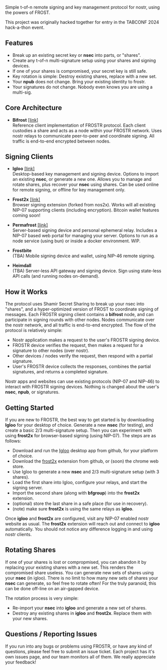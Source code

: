 Simple t-of-n remote signing and key management protocol for nostr, using the powers of FROST.

This project was originally hacked together for entry in the TABCONF 2024 hack-a-thon event.

## Features

* Break up an existing secret key or **nsec** into parts, or "shares".
* Create any t-of-n multi-signature setup using your shares and signing devices.
* If one of your shares is compromised, your secret key is still safe.
* Key rotation is simple: Destroy existing shares, replace with a new set.
* Your **npub** does not change. Bring your existing identity to frostr.
* Your signatures do not change. Nobody even knows you are using a multi-sig.

## Core Architecture

* **Bifrost** [[link]](https://github.com/FROSTR-ORG/bifrost)  
  Reference client implementation of FROSTR protocol. Each client custodies a share and acts as a node within your FROSTR network. Uses nostr relays to communicate peer-to-peer and coordinate signing. All traffic is end-to-end encrypted between nodes.  

## Signing Clients

- **Igloo** [[link]](https://github.com/FROSTR-ORG/igloo)  
  Desktop-based key management and signing device. Options to import an existing **nsec**, or generate a new one. Allows you to manage and rotate shares, plus recover your **nsec** using shares. Can be used online for remote signing, or offline for key management only.  

- **Frost2x** [[link]](https://github.com/FROSTR-ORG/frost2x)  
  Browser signing extension (forked from nos2x). Works will all existing NIP-07 supporting clients (including encryption). Bitcoin wallet features coming soon!  

- **Permafrost** [[link]](https://github.com/FROSTR-ORG/permafrost)  
  Server-based signing device and personal ephemeral relay. Includes a NIP-07 based web portal for managing your server. Options to run as a node service (using bun) or inside a docker environment. WIP.  

- **Frostbite**  
  (TBA) Mobile signing device and wallet, using NIP-46 remote signing.  

- **Heimdall**  
  (TBA) Server-less API gateway and signing device. Sign using state-less API calls (and running nodes on-demand).  

## How it Works

The protocol uses Shamir Secret Sharing to break up your nsec into "shares", and a hyper-optimized version of FROST to coordinate signing of messages. Each FROSTR signing client contains a **bifrost** node, and can participate in signing rounds with other nodes. Nodes communicate over the nostr network, and all traffic is end-to-end encrypted. The flow of the protocol is relatively simple:

* Nostr application makes a request to the user's FROSTR signing device.
* FROSTR device verifies the request, then makes a request for a signature to other nodes (over nostr).
* Other devices / nodes verify the request, then respond with a partial signature.
* User's FROSTR device collects the responses, combines the partial signatures, and returns a completed signature.

Nostr apps and websites can use existing protocols (NIP-07 and NIP-46) to interact with FROSTR signing devices. Nothing is changed about the user's **nsec**, **npub**, or signatures.

## Getting Started

If you are new to FROSTR, the best way to get started is by downloading **Igloo** for your desktop of choice. Generate a new **nsec** (for testing), and create a basic 2/3 multi-signature setup. Then you can experiment with using **frost2x** for browser-based signing (using NIP-07). The steps are as follows:

* Download and run the [Igloo](https://github.com/FROSTR-ORG/igloo/releases) desktop app from github, for your platform of choice.
* Download the [frost2x](https://github.com/FROSTR-ORG/frost2x/releases) extension from github, or (soon) the chrome web store. 
* Use Igloo to generate a new **nsec** and 2/3 multi-signature setup (with 3 shares).
* Load the first share into Igloo, configure your relays, and start the signing server.
* Import the second share (along with **bfgroup**) into the **frost2x** extension.
* (optional) store the last share in a safe place (for use in recovery).
* (note) make sure **frost2x** is using the same relays as **igloo**.

Once **igloo** and **frost2x** are configured, visit any NIP-07 enabled nostr website as usual. The **frost2x** extension will reach out and connect to **igloo** automatically. You should not notice any difference logging in and using nostr clients.

## Rotating Shares

If one of your shares is lost or compropmised, you can abandon it by replacing your existing shares with a new set. This renders the compromised share useless. You can generate new sets of shares using your **nsec** (in igloo). There is no limit to how many new sets of shares your **nsec** can generate, so feel free to rotate often! For the truly paranoid, this can be done off-line on an air-gapped device.

The rotation process is very simple:

* Re-import your **nsec** into **igloo** and generate a new set of shares.
* Destroy any existing shares in **igloo** and **frost2x**. Replace them with your new shares.

## Questions / Reporting Issues

If you run into any bugs or problems using FROSTR, or have any kind of questions, please feel free to submit an issue ticket. Each project has it's own issues page, and our team monitors all of them. We really appreciate your feedback!
